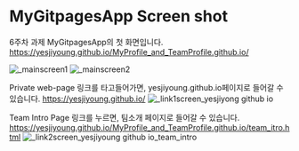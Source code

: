 # MyGitpagesApp Screen shot
6주차 과제 MyGitpagesApp의 첫 화면입니다.
https://yesjiyoung.github.io/MyProfile_and_TeamProfile.github.io/

![_mainscreen1](https://user-images.githubusercontent.com/51046701/81481144-eb4a7180-9268-11ea-845c-3a2c626fe94b.JPG)
![_mainscreen2](https://user-images.githubusercontent.com/51046701/81481152-ff8e6e80-9268-11ea-9830-9cba60a4cdb1.JPG)




Private web-page 링크를 타고들어가면, yesjiyoung.github.io페이지로 들어갈 수 있습니다.
https://yesjiyoung.github.io/
![_link1screen_yesjiyong github io](https://user-images.githubusercontent.com/51046701/81481166-159c2f00-9269-11ea-80f7-e7cd081599ae.JPG)


Team Intro Page 링크를 누르면, 팀소개 페이지로 들어갈 수 있습니다.
https://yesjiyoung.github.io/MyProfile_and_TeamProfile.github.io/team_itro.html
![_link2screen_yesjiyoung github io_team_intro](https://user-images.githubusercontent.com/51046701/81481237-7d527a00-9269-11ea-8a79-eb835e419820.JPG)
